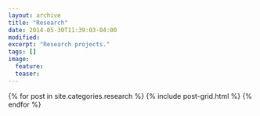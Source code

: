 ```yaml
---
layout: archive
title: "Research"
date: 2014-05-30T11:39:03-04:00
modified:
excerpt: "Research projects."
tags: []
image:
  feature:
  teaser:
---
```


<div class="tiles">
{% for post in site.categories.research %}
  {% include post-grid.html %}
{% endfor %}
</div><!-- /.tiles -->